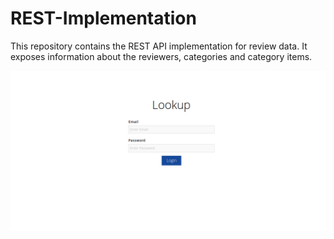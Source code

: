 # REST-Implementation
  This repository contains the REST API implementation for review data. It exposes information about the reviewers, categories and category items.
  
  ![alt tag](https://raw.githubusercontent.com/burlishridhar/REST-Implementation/master/screenshots/1.png)
